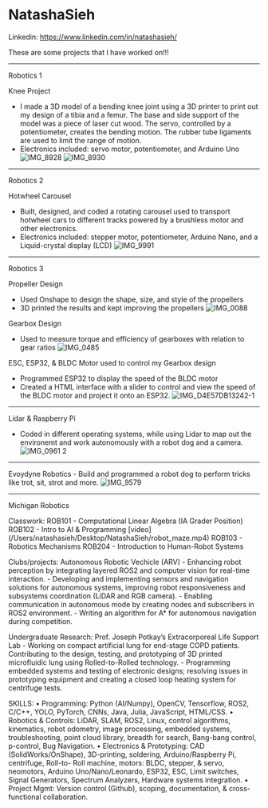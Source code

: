 # NatashaSieh

Linkedin: https://www.linkedin.com/in/natashasieh/

These are some projects that I have worked on!!!

___________________________________________________________________________________________________________
Robotics 1

  Knee Project
  - I made a 3D model of a bending knee joint using a 3D printer to print out my design of a tibia and a femur. The base and side support of the model was a piece of laser cut wood. The servo, controlled by a potentiometer, creates the bending motion. The rubber tube ligaments are used to limit the range of motion.
  - Electronics included: servo motor, potentiometer, and Arduino Uno
![IMG_8928](https://github.com/nzs2401/NatashaSieh/assets/116852829/667d3b5a-b089-4d6b-a870-40098bd894fa)
![IMG_8930](https://github.com/nzs2401/NatashaSieh/assets/116852829/7bf0b93f-4242-43ca-871f-c3b7eb558c68)

____________________________________________________________________________________________________________

Robotics 2

  Hotwheel Carousel
  - Built, designed, and coded a rotating carousel used to transport hotwheel cars to different tracks powered by a brushless motor and other electronics.
  - Electronics included: stepper motor, potentiometer, Arduino Nano, and a Liquid-crystal display (LCD)
![IMG_9991](https://github.com/nzs2401/NatashaSieh/assets/116852829/6af27fbb-3728-4e12-86d9-6606575f77b2)

____________________________________________________________________________________________________________

Robotics 3

  Propeller Design
  - Used Onshape to design the shape, size, and style of the propellers
  - 3D printed the results and kept improving the propellers
![IMG_0088](https://github.com/nzs2401/NatashaSieh/assets/116852829/1f879ac0-b2fa-4c52-9cc8-7111f495ebae)


  Gearbox Design
  - Used to measure torque and efficiency of gearboxes with relation to gear ratios
![IMG_0485](https://github.com/nzs2401/NatashaSieh/assets/116852829/6266e9a2-2dd5-4fa6-a868-54cec421087f)


  ESC, ESP32, & BLDC Motor used to control my Gearbox design
  - Programmed ESP32 to display the speed of the BLDC motor
  - Created a HTML interface with a slider to control and view the speed of the BLDC motor and project it onto an ESP32.
![IMG_D4E57DB13242-1](https://github.com/nzs2401/NatashaSieh/assets/116852829/89320a4b-0e3d-446b-b101-06ccfa04ef2d)

____________________________________________________________________________________________________________

  Lidar & Raspberry Pi
  - Coded in different operating systems, while using Lidar to map out the environemt and work autonomously with a robot dog and a camera.
![IMG_0961 2](https://github.com/nzs2401/NatashaSieh/assets/116852829/0b2b5edc-9c15-4ef7-9992-204816acd9dd)

____________________________________________________________________________________________________________

  Evoydyne Robotics
    - Build and programmed a robot dog to perform tricks like trot, sit, strot and more.
![IMG_9579](https://github.com/nzs2401/NatashaSieh/assets/116852829/be527347-5750-4eff-b451-d75f98652b06)

____________________________________________________________________________________________________________
Michigan Robotics

Classwork:
  ROB101 - Computational Linear Algebra (IA Grader Position)
  ROB102 - Intro to AI & Programming
  [video] (/Users/natashasieh/Desktop/NatashaSieh/robot_maze.mp4)
  ROB103 - Robotics Mechanisms
  ROB204 - Introduction to Human-Robot Systems

Clubs/projects:
  Autonomous Robotic Vechicle (ARV)
    -  Enhancing robot perception by integrating layered ROS2 and computer vision for real-time interaction.
    - Developing and implementing sensors and navigation solutions for autonomous systems, improving robot responsiveness and
      subsystems coordination (LiDAR and RGB camera).
    - Enabling communication in autonomous mode by creating nodes and subscribers in ROS2 environment.
    - Writing an algorithm for A* for autonomous navigation during competition.

Undergraduate Research:
  Prof. Joseph Potkay’s Extracorporeal Life Support Lab
    - Working on compact artificial lung for end-stage COPD patients. Contributing to the design, testing, and prototyping of 3D printed
      microfluidic lung using Rolled-to-Rolled technology.
    - Programming embedded systems and testing of electronic designs; resolving issues in prototyping equipment and creating a closed
      loop heating system for centrifuge tests.


SKILLS:
• Programming: Python (AI/Numpy), OpenCV, Tensorflow, ROS2, C/C++, YOLO, PyTorch, CNNs, Java, Julia, JavaScript,
HTML/CSS.
• Robotics & Controls: LiDAR, SLAM, ROS2, Linux, control algorithms, kinematics, robot odometry, image processing,
embedded systems, troubleshooting, point cloud library, breadth for search, Bang-bang control, p-control, Bug Navigation.
• Electronics & Prototyping: CAD (SolidWorks/OnShape), 3D-printing, soldering, Arduino/Raspberry Pi, centrifuge, Roll-to-
Roll machine, motors: BLDC, stepper, & servo, neomotors, Arduino Uno/Nano/Leonardo, ESP32, ESC, Limit switches, Signal
Generators, Spectrum Analyzers, Hardware systems integration.
• Project Mgmt: Version control (Github), scoping, documentation, & cross-functional collaboration.

